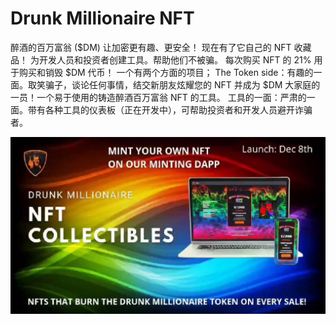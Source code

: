 # Drunk Millionaire NFT

醉酒的百万富翁 ($DM)
让加密更有趣、更安全！
现在有了它自己的 NFT 收藏品！
为开发人员和投资者创建工具。帮助他们不被骗。
每次购买 NFT 的 21% 用于购买和销毁 $DM 代币！
一个有两个方面的项目；
The Token side：有趣的一面。取笑骗子，谈论任何事情，结交新朋友炫耀您的 NFT 并成为 $DM 大家庭的一员！一个易于使用的铸造醉酒百万富翁 NFT 的工具。
工具的一面：严肃的一面。带有各种工具的仪表板（正在开发中），可帮助投资者和开发人员避开诈骗者。

![u89SFCPJVUoY-zEk](u89SFCPJVUoY-zEk.jpg)
